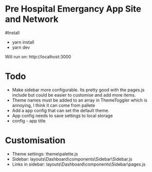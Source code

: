 # Pre Hospital Emergancy App Site and Network

#Install

- yarn install
- yarn dev

Will run on:
http://localhost:3000

# Todo

- Make sidebar more configurable. Its pretty good with the pages.js include but could be easier to customise and add more items.
- Theme names must be added to an array in ThemeToggler which is annoying, I think it can come from pallete
- Add a app config that can set the default theme.
- App config needs to save settings to local storage
- config - app title

# Customisation

- Theme settings: theme\palette.js
- Sidebar: layouts\Dashboard\components\Sidebar\Sidebar.js
- Links in sidebar: layouts\Dashboard\components\Sidebar\pages.js
